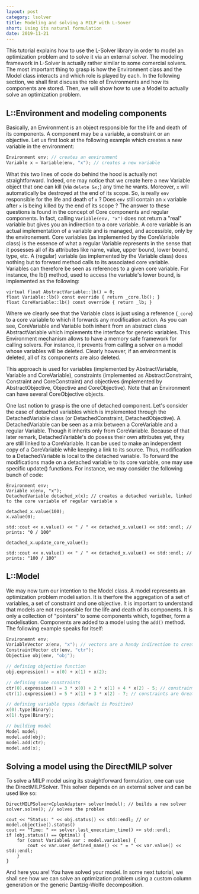 ```yaml
---
layout: post
category: lsolver
title: Modeling and solving a MILP with L-Sover
short: Using its natural formulation
date: 2019-11-21
---
```


This tutorial explains how to use the L-Solver library in order to model an optimization problem and to solve it via an external solver. The modeling framework in L-Solver is actually rather similar to some comercial solvers. The most important thing to grasp is how the Environment class and the Model class interacts and which role is played by each. In the following section, we shall first discuss the role of Environments and how its components are stored. Then, we will show how to use a Model to actually solve an optimization problem.

## L::Environment and modeling components

Basically, an Environment is an object responsible for the life and death of its components. A component may be a variable, a constraint or an objective. Let us first look at the following example which creates a new variable in the environment:

```cpp
Environment env; // creates an environment
Variable x = Variable(env, "x"); // creates a new variable
```

What this two lines of code do behind the hood is actually not straightforward. Indeed, one may notice that we create here a new Variable object that one can kill (via `delete &x;`) any time he wants. Moreover, `x` will automatically be destroyed at the end of its scope. So, is really `env` responsible for the life and death of `x` ? Does `env` still contain an `x` variable after `x` is being killed by the end of its scope ? The answer to these questions is found in the concept of Core components and regular components. In fact, calling `Variable(env, "x")` does not return a "real" variable but gives you an indirection to a core variable. A core variable is an actual implementation of a variable and is managed, and accessible, only by the environement. Core variables (as implemented by the CoreVariable class) is the essence of what a regular Variable represents in the sense that it posesses all of its attributes like name, value, upper bound, lower bound, type, etc. A (regular) variable (as implemented by the Variable class) does nothing but to forward method calls to its associated core variable. Variables can therefore be seen as references to a given core variable. For instance, the lb() method, used to access the variable's lower bound, is implemented as the following:

```
virtual float AbstractVariable::lb() = 0;
float Variable::lb() const override { return _core.lb(); }
float CoreVariable::lb() const override { return _lb; }
```

Where we clearly see that the Variable class is just using a reference (`_core`) to a core variable to which it forwards any modification action. As you can see, CoreVariable and Variable both inherit from an abstract class AbstractVariable which implements the interface for generic variables. This Environment mechanism allows to have a memory safe framework for calling solvers. For instance, it prevents from calling a solver on a model whose variables will be deleted. Clearly however, if an environment is deleted, all of its components are also deleted.

This approach is used for variables (implemented by AbstractVariable, Variable and CoreVariable), constraints (implemented as AbstractConstraint, Constraint and CoreConstraint) and objectives (implemented by AbstractObjective, Objective and CoreObjective). Note that an Environment can have several CoreObjective objects.

One last notion to grasp is the one of detached component. Let's consider the case of detached variables which is implemented through the DetachedVariable class (or DetachedConstraint, DetachedObjective). A DetachedVariable can be seen as a mix between a CoreVariable and a regular Variable. Though it inherits only from CoreVariable. Because of that later remark, DetachedVariable's do posess their own attributes yet, they are still linked to a CoreVariable. It can be used to make an independent copy of a CoreVariable while keeping a link to its source. Thus, modification to a DetachedVariable is local to the detached variable. To forward the modifications made on a detached variable to its core variable, one may use specific update() functions. For instance, we may consider the following bunch of code:
```
Environment env;
Variable x(env, "x");
DetachedVariable detached_x(x); // creates a detached variable, linked to the core variable of regular variable x

detached_x.value(100);
x.value(0);

std::cout << x.value() << " / " << detached_x.value() << std::endl; // prints: "0 / 100"

detached_x.update_core_value();

std::cout << x.value() << " / " << detached_x.value() << std::endl; // prints: "100 / 100"
```

## L::Model

We may now turn our intention to the Model class. A model represents an optimization problem modelisation. It is therfore the aggregation of a set of variables, a set of constraint and one objective. It is important to understand that models are not responsible for the life and death of its components. It is only a collection of "pointers" to some components which, together, form a modelisation. Components are added to a model using the `add()` method. The following example speaks for itself:

```c++
Environemnt env;
VariableVector x(env, "x"); // vectors are a handy indirection to create several components
ConstraintVector ctr(env, "ctr");
Objective obj(env, "obj");

// defining objective function
obj.expression() = x(0) + x(1) + x(2);

// defining some constraints
ctr(0).expression() = 3 * x(0) + 2 * x(1) + 4 * x(2) - 5; // constraints are GreaterOrEqualTo zero by default
ctr(1).expression() = 5 * x(1) + 3 * x(2) - 7; // constraints are GreaterOrEqualTo zero by default

// defining variable types (default is Positive)
x(0).type(Binary);
x(1).type(Binary);

// building model
Model model;
model.add(obj);
model.add(ctr);
model.add(x);
```

## Solving a model using the DirectMILP solver

To solve a MILP model using its straightforward formulation, one can use the DirectMILPSolver. This solver depends on an external solver and can be used like so:

```
DirectMILPSolver<CplexAdapter> solver(model); // builds a new solver
solver.solve(); // solves the problem

cout << "Status: " << obj.status() << std::endl; // or model.objective().status()
cout << "Time: " << solver.last_execution_time() << std::endl;
if (obj.status() == Optimal) {
    for (const Variable& var : model.variables) {
        cout << var.user_defined_name() << " = " << var.value() << std::endl;
    }
}
```

And here you are! You have solved your model. In some next tutorial, we shall see how we can solve an optimization problem using a custom column generation or the generic Dantzig-Wolfe decomposition.